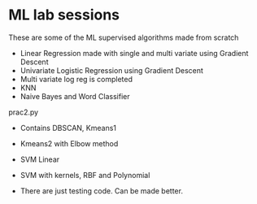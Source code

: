 # ML lab sessions
These are some of the ML supervised algorithms made from scratch
- Linear Regression made with single and multi variate using Gradient Descent
- Univariate Logistic Regression using Gradient Descent
- Multi variate log reg is completed
- KNN
- Naive Bayes and Word Classifier

prac2.py
- Contains DBSCAN, Kmeans1
- Kmeans2 with Elbow method
- SVM Linear
- SVM with kernels, RBF and Polynomial

- There are just testing code. Can be made better.
